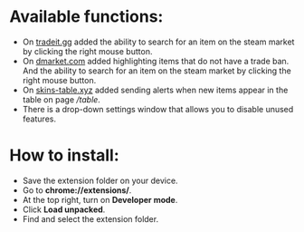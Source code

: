 # Available functions:
   - On [tradeit.gg](http://tradeit.gg) added the ability to search for an item on the steam market by clicking the right mouse button.
   - On [dmarket.com](https://dmarket.com/) added highlighting items that do not have a trade ban. And the ability to search for an item on the steam market by clicking the right mouse button.
   - On [skins-table.xyz](http://skins-table.xyz) added sending alerts when new items appear in the table on page */table*.
   - There is a drop-down settings window that allows you to disable unused features.
# How to install:
   - Save the extension folder on your device. 
   - Go to **chrome://extensions/**.
   - At the top right, turn on **Developer mode**.
   - Click **Load unpacked**.
   - Find and select the extension folder.
